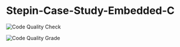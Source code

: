 # Stepin-Case-Study-Embedded-C
![Code Quality Check](https://www.code-inspector.com/project/28611/score/svg)

![Code Quality Grade](https://www.code-inspector.com/project/28611/status/svg)
